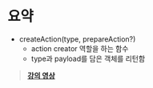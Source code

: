 # 요약

- createAction(type, prepareAction?)
  - action creator 역할을 하는 함수
  - type과 payload를 담은 객체를 리턴함

> **[강의 영상](https://youtu.be/OtKeVEknBpM)**